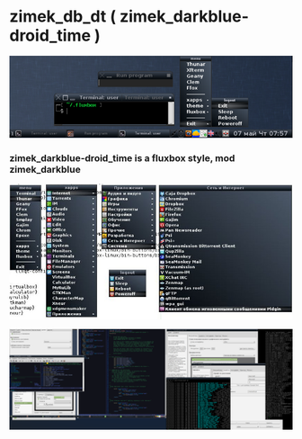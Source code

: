 # zimek_db_dt ( zimek_darkblue-droid_time )

![](https://raw.githubusercontent.com/slacknk/themes/master/fluxbox/zimek_db_dt/files/screen-150507-075804.png)

### zimek_darkblue-droid_time is a fluxbox style, mod zimek_darkblue

![](https://raw.githubusercontent.com/slacknk/themes/master/fluxbox/zimek_db_dt/files/screen-150719-025057.jpg)

![](https://raw.githubusercontent.com/slacknk/themes/master/fluxbox/zimek_db_dt/files/screen-150506-232252.png)

